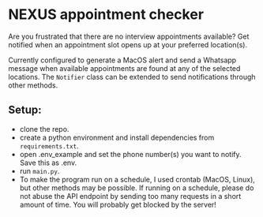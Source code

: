 # NEXUS appointment checker
Are you frustrated that there are no interview appointments available?
Get notified when an appointment slot opens up at your preferred location(s).

Currently configured to generate a MacOS alert and send a Whatsapp message when available appointments are found at any of the selected locations.
The `Notifier` class can be extended to send notifications through other methods.

## Setup:
- clone the repo.
- create a python environment and install dependencies from `requirements.txt`.
- open .env_example and set the phone number(s) you want to notify. Save this as .env.
- run `main.py`.
- To make the program run on a schedule, I used crontab (MacOS, Linux), but other methods may be possible. If running on a schedule, please do not abuse the API endpoint by sending too many requests in a short amount of time. You will probably get blocked by the server! 
